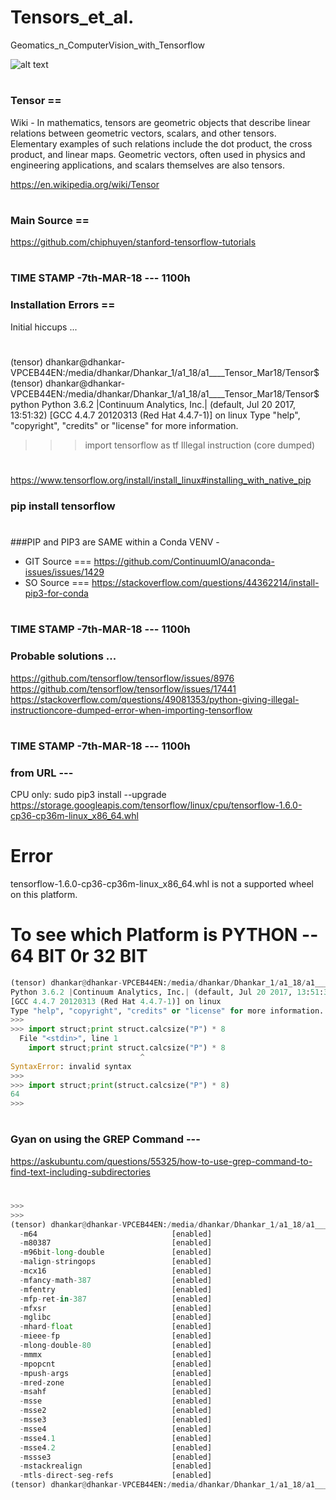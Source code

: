 # Tensors_et_al.
Geomatics_n_ComputerVision_with_Tensorflow



![alt text](../master/tensor_pic.png "Tensor")
#


### Tensor ==

Wiki - In mathematics, tensors are geometric objects that describe linear relations between geometric vectors, scalars, and other tensors. Elementary examples of such relations include the dot product, the cross product, and linear maps. Geometric vectors, often used in physics and engineering applications, and scalars themselves are also tensors.

https://en.wikipedia.org/wiki/Tensor

#

### Main Source ==
https://github.com/chiphuyen/stanford-tensorflow-tutorials

#
### TIME STAMP -7th-MAR-18 --- 1100h 
### Installation Errors == 
Initial hiccups ...
#
(tensor) dhankar@dhankar-VPCEB44EN:/media/dhankar/Dhankar_1/a1_18/a1____Tensor_Mar18/Tensor$ 
(tensor) dhankar@dhankar-VPCEB44EN:/media/dhankar/Dhankar_1/a1_18/a1____Tensor_Mar18/Tensor$ python
Python 3.6.2 |Continuum Analytics, Inc.| (default, Jul 20 2017, 13:51:32) 
[GCC 4.4.7 20120313 (Red Hat 4.4.7-1)] on linux
Type "help", "copyright", "credits" or "license" for more information.
>>> 
>>> import tensorflow as tf
Illegal instruction (core dumped)

#
https://www.tensorflow.org/install/install_linux#installing_with_native_pip
### pip install tensorflow
#
###PIP and PIP3 are SAME within a Conda VENV - 
- GIT Source === https://github.com/ContinuumIO/anaconda-issues/issues/1429
- SO Source === https://stackoverflow.com/questions/44362214/install-pip3-for-conda

#
### TIME STAMP -7th-MAR-18 --- 1100h 
### Probable solutions ...
https://github.com/tensorflow/tensorflow/issues/8976
https://github.com/tensorflow/tensorflow/issues/17441
https://stackoverflow.com/questions/49081353/python-giving-illegal-instructioncore-dumped-error-when-importing-tensorflow


#
### TIME STAMP -7th-MAR-18 --- 1100h 
### from URL --- 
CPU only:
sudo pip3 install --upgrade https://storage.googleapis.com/tensorflow/linux/cpu/tensorflow-1.6.0-cp36-cp36m-linux_x86_64.whl
# Error 
tensorflow-1.6.0-cp36-cp36m-linux_x86_64.whl is not a supported wheel on this platform.
#

# To see which Platform is PYTHON -- 64 BIT 0r 32 BIT

```python
(tensor) dhankar@dhankar-VPCEB44EN:/media/dhankar/Dhankar_1/a1_18/a1____Tensor_Mar18/Tensor$ python
Python 3.6.2 |Continuum Analytics, Inc.| (default, Jul 20 2017, 13:51:32) 
[GCC 4.4.7 20120313 (Red Hat 4.4.7-1)] on linux
Type "help", "copyright", "credits" or "license" for more information.
>>> 
>>> import struct;print struct.calcsize("P") * 8
  File "<stdin>", line 1
    import struct;print struct.calcsize("P") * 8
                             ^
SyntaxError: invalid syntax
>>> 
>>> import struct;print(struct.calcsize("P") * 8)
64
>>> 
``` 
#
### Gyan on using the GREP Command --- 
https://askubuntu.com/questions/55325/how-to-use-grep-command-to-find-text-including-subdirectories
#
```python
>>> 
>>> 
(tensor) dhankar@dhankar-VPCEB44EN:/media/dhankar/Dhankar_1/a1_18/a1____Tensor_Mar18/Tensor$ gcc -march=native -Q --help=target | grep enabled
  -m64                        		[enabled]
  -m80387                     		[enabled]
  -m96bit-long-double         		[enabled]
  -malign-stringops           		[enabled]
  -mcx16                      		[enabled]
  -mfancy-math-387            		[enabled]
  -mfentry                    		[enabled]
  -mfp-ret-in-387             		[enabled]
  -mfxsr                      		[enabled]
  -mglibc                     		[enabled]
  -mhard-float                		[enabled]
  -mieee-fp                   		[enabled]
  -mlong-double-80            		[enabled]
  -mmmx                       		[enabled]
  -mpopcnt                    		[enabled]
  -mpush-args                 		[enabled]
  -mred-zone                  		[enabled]
  -msahf                      		[enabled]
  -msse                       		[enabled]
  -msse2                      		[enabled]
  -msse3                      		[enabled]
  -msse4                      		[enabled]
  -msse4.1                    		[enabled]
  -msse4.2                    		[enabled]
  -mssse3                     		[enabled]
  -mstackrealign              		[enabled]
  -mtls-direct-seg-refs       		[enabled]
(tensor) dhankar@dhankar-VPCEB44EN:/media/dhankar/Dhankar_1/a1_18/a1____Tensor_Mar18/Tensor$ 

```
#



